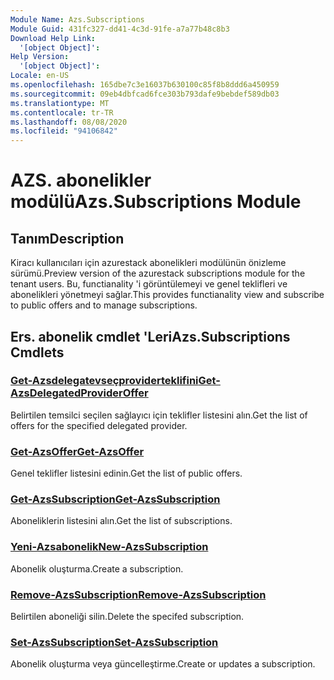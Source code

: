 ```yaml
---
Module Name: Azs.Subscriptions
Module Guid: 431fc327-dd41-4c3d-91fe-a7a77b48c8b3
Download Help Link:
  '[object Object]': 
Help Version:
  '[object Object]': 
Locale: en-US
ms.openlocfilehash: 165dbe7c3e16037b630100c85f8b8ddd6a450959
ms.sourcegitcommit: 09eb4dbfcad6fce303b793dafe9bebdef589db03
ms.translationtype: MT
ms.contentlocale: tr-TR
ms.lasthandoff: 08/08/2020
ms.locfileid: "94106842"
---
```

# <span data-ttu-id="b46cb-101">AZS. abonelikler modülü</span><span class="sxs-lookup"><span data-stu-id="b46cb-101">Azs.Subscriptions Module</span></span>
## <span data-ttu-id="b46cb-102">Tanım</span><span class="sxs-lookup"><span data-stu-id="b46cb-102">Description</span></span>
<span data-ttu-id="b46cb-103">Kiracı kullanıcıları için azurestack abonelikleri modülünün önizleme sürümü.</span><span class="sxs-lookup"><span data-stu-id="b46cb-103">Preview version of the azurestack subscriptions module for the tenant users.</span></span> <span data-ttu-id="b46cb-104">Bu, functianality 'i görüntülemeyi ve genel teklifleri ve abonelikleri yönetmeyi sağlar.</span><span class="sxs-lookup"><span data-stu-id="b46cb-104">This provides functianality view and subscribe to public offers and to manage subscriptions.</span></span>

## <span data-ttu-id="b46cb-105">Ers. abonelik cmdlet 'Leri</span><span class="sxs-lookup"><span data-stu-id="b46cb-105">Azs.Subscriptions Cmdlets</span></span>
### [<span data-ttu-id="b46cb-106">Get-Azsdelegatevseçproviderteklifini</span><span class="sxs-lookup"><span data-stu-id="b46cb-106">Get-AzsDelegatedProviderOffer</span></span>](Get-AzsDelegatedProviderOffer.md)
<span data-ttu-id="b46cb-107">Belirtilen temsilci seçilen sağlayıcı için teklifler listesini alın.</span><span class="sxs-lookup"><span data-stu-id="b46cb-107">Get the list of offers for the specified delegated provider.</span></span>

### [<span data-ttu-id="b46cb-108">Get-AzsOffer</span><span class="sxs-lookup"><span data-stu-id="b46cb-108">Get-AzsOffer</span></span>](Get-AzsOffer.md)
<span data-ttu-id="b46cb-109">Genel teklifler listesini edinin.</span><span class="sxs-lookup"><span data-stu-id="b46cb-109">Get the list of public offers.</span></span>

### [<span data-ttu-id="b46cb-110">Get-AzsSubscription</span><span class="sxs-lookup"><span data-stu-id="b46cb-110">Get-AzsSubscription</span></span>](Get-AzsSubscription.md)
<span data-ttu-id="b46cb-111">Aboneliklerin listesini alın.</span><span class="sxs-lookup"><span data-stu-id="b46cb-111">Get the list of subscriptions.</span></span>

### [<span data-ttu-id="b46cb-112">Yeni-Azsabonelik</span><span class="sxs-lookup"><span data-stu-id="b46cb-112">New-AzsSubscription</span></span>](New-AzsSubscription.md)
<span data-ttu-id="b46cb-113">Abonelik oluşturma.</span><span class="sxs-lookup"><span data-stu-id="b46cb-113">Create a subscription.</span></span>

### [<span data-ttu-id="b46cb-114">Remove-AzsSubscription</span><span class="sxs-lookup"><span data-stu-id="b46cb-114">Remove-AzsSubscription</span></span>](Remove-AzsSubscription.md)
<span data-ttu-id="b46cb-115">Belirtilen aboneliği silin.</span><span class="sxs-lookup"><span data-stu-id="b46cb-115">Delete the specifed subscription.</span></span>

### [<span data-ttu-id="b46cb-116">Set-AzsSubscription</span><span class="sxs-lookup"><span data-stu-id="b46cb-116">Set-AzsSubscription</span></span>](Set-AzsSubscription.md)
<span data-ttu-id="b46cb-117">Abonelik oluşturma veya güncelleştirme.</span><span class="sxs-lookup"><span data-stu-id="b46cb-117">Create or updates a subscription.</span></span>

